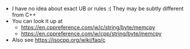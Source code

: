 * I have no idea about exact UB or rules :( They may be subtly different from C++
* You can look it up at
  * https://en.cppreference.com/w/c/string/byte/memcpy
  * https://en.cppreference.com/w/cpp/string/byte/memcpy
* Also see https://isocpp.org/wiki/faq/c
